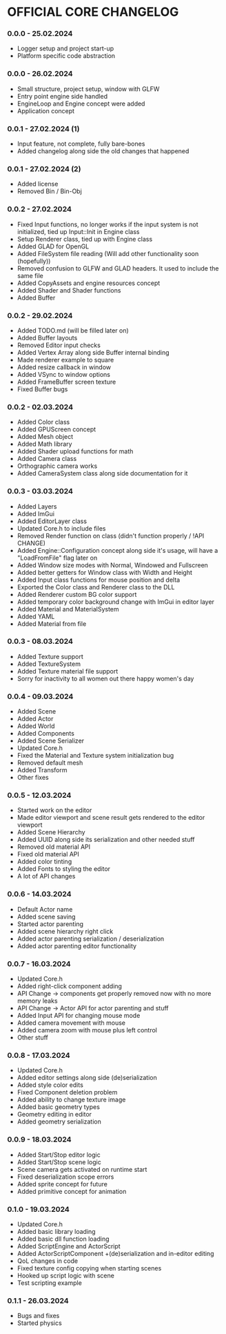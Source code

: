 # OFFICIAL CORE CHANGELOG

### 0.0.0 - 25.02.2024

- Logger setup and project start-up
- Platform specific code abstraction

### 0.0.0 - 26.02.2024

- Small structure, project setup, window with GLFW
- Entry point engine side handled
- EngineLoop and Engine concept were added
- Application concept

### 0.0.1 - 27.02.2024 (1)

- Input feature, not complete, fully bare-bones
- Added changelog along side the old changes that happened

### 0.0.1 - 27.02.2024 (2)

- Added license
- Removed Bin / Bin-Obj

### 0.0.2 - 27.02.2024

- Fixed Input functions, no longer works if the input system is not initialized, tied up Input::Init in Engine class
- Setup Renderer class, tied up with Engine class
- Added GLAD for OpenGL
- Added FileSystem file reading (Will add other functionality soon (hopefully))
- Removed confusion to GLFW and GLAD headers. It used to include the same file
- Added CopyAssets and engine resources concept
- Added Shader and Shader functions
- Added Buffer

### 0.0.2 - 29.02.2024

- Added TODO.md (will be filled later on)
- Added Buffer layouts
- Removed Editor input checks
- Added Vertex Array along side Buffer internal binding
- Made renderer example to square
- Added resize callback in window
- Added VSync to window options
- Added FrameBuffer screen texture
- Fixed Buffer bugs

### 0.0.2 - 02.03.2024

- Added Color class
- Added GPUScreen concept
- Added Mesh object
- Added Math library
- Added Shader upload functions for math
- Added Camera class
- Orthographic camera works
- Added CameraSystem class along side documentation for it

### 0.0.3 - 03.03.2024

- Added Layers
- Added ImGui
- Added EditorLayer class
- Updated Core.h to include files
- Removed Render function on class (didn't function properly / !API CHANGE)
- Added Engine::Configuration concept along side it's usage, will have a "LoadFromFile" flag later on
- Added Window size modes with Normal, Windowed and Fullscreen
- Added better getters for Window class with Width and Height
- Added Input class functions for mouse position and delta
- Exported the Color class and Renderer class to the DLL
- Added Renderer custom BG color support
- Added temporary color background change with ImGui in editor layer
- Added Material and MaterialSystem
- Added YAML
- Added Material from file

### 0.0.3 - 08.03.2024

- Added Texture support
- Added TextureSystem
- Added Texture material file support
- Sorry for inactivity to all women out there happy women's day

### 0.0.4 - 09.03.2024

- Added Scene
- Added Actor
- Added World
- Added Components
- Added Scene Serializer
- Updated Core.h
- Fixed the Material and Texture system initialization bug
- Removed default mesh
- Added Transform
- Other fixes

### 0.0.5 - 12.03.2024

- Started work on the editor
- Made editor viewport and scene result gets rendered to the editor viewport
- Added Scene Hierarchy
- Added UUID along side its serialization and other needed stuff
- Removed old material API
- Fixed old material API
- Added color tinting
- Added Fonts to styling the editor
- A lot of API changes

### 0.0.6 - 14.03.2024

- Default Actor name
- Added scene saving
- Started actor parenting
- Added scene hierarchy right click
- Added actor parenting serialization / deserialization
- Added actor parenting editor functionality

### 0.0.7 - 16.03.2024

- Updated Core.h
- Added right-click component adding
- API Change -> components get properly removed now with no more memory leaks
- API Change -> Actor API for actor parenting and stuff
- Added Input API for changing mouse mode
- Added camera movement with mouse
- Added camera zoom with mouse plus left control
- Other stuff

### 0.0.8 - 17.03.2024

- Updated Core.h
- Added editor settings along side (de)serialization
- Added style color edits
- Fixed Component deletion problem
- Added ability to change texture image
- Added basic geometry types
- Geometry editing in editor
- Added geometry serialization

### 0.0.9 - 18.03.2024

- Added Start/Stop editor logic
- Added Start/Stop scene logic
- Scene camera gets activated on runtime start
- Fixed deserialization scope errors
- Added sprite concept for future
- Added primitive concept for animation

### 0.1.0 - 19.03.2024

- Updated Core.h
- Added basic library loading
- Added basic dll function loading
- Added ScriptEngine and ActorScript
- Added ActorScriptComponent +(de)serialization and in-editor editing
- QoL changes in code
- Fixed texture config copying when starting scenes
- Hooked up script logic with scene
- Test scripting example

### 0.1.1 - 26.03.2024

- Bugs and fixes
- Started physics
